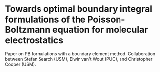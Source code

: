 # Towards optimal boundary integral formulations of the Poisson-Boltzmann equation for molecular electrostatics

Paper on PB formulations with a boundary element method. Collaboration between Stefan Search (USM), Elwin van't Wout (PUC), and Christopher Cooper (USM).
